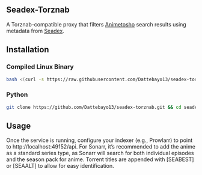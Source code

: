 ## Seadex-Torznab
A Torznab-compatible proxy that filters [Animetosho](https://animetosho.org/) search results using metadata from [Seadex](https://releases.moe).
## Installation
### Compiled Linux Binary
```bash
bash <(curl -s https://raw.githubusercontent.com/Dattebayo13/seadex-torznab/main/install.sh)
```
### Python
```bash
git clone https://github.com/Dattebayo13/seadex-torznab.git && cd seadex-torznab && pip install -r requirements.txt && python seadex-torznab.py
```
## Usage
Once the service is running, configure your indexer (e.g., Prowlarr) to point to http://localhost:49152/api. For Sonarr, it’s recommended to add the anime as a standard series type, as Sonarr will search for both individual episodes and the season pack for anime. Torrent titles are appended with [SEABEST] or [SEAALT] to allow for easy identification.
